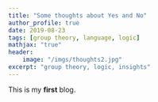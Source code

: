 ```yaml
---
title: "Some thoughts about Yes and No"
author_profile: true
date: 2019-08-23
tags: [group theory, language, logic]
mathjax: "true"
header:
    image: "/imgs/thoughts2.jpg"
excerpt: "group theory, logic, insights"
---
```


This is my **first** blog.
